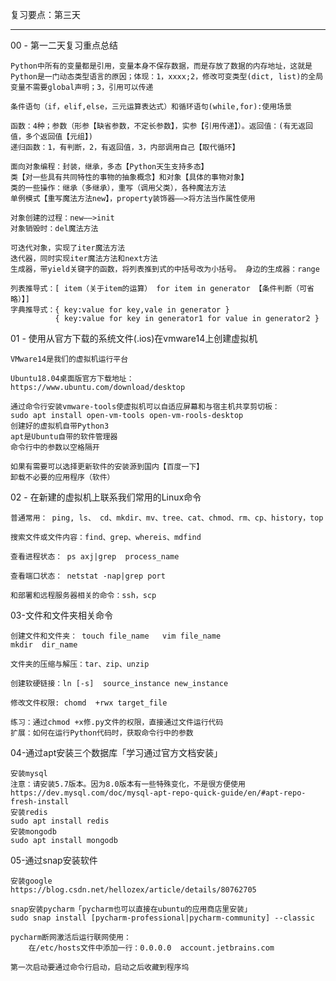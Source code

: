 复习要点：第三天

---

00 - 第一二天复习重点总结

```
Python中所有的变量都是引用，变量本身不保存数据，而是存放了数据的内存地址，这就是Python是一门动态类型语言的原因；体现：1，xxxx;2，修改可变类型(dict, list)的全局变量不需要global声明；3，引用可以传递

条件语句（if，elif,else，三元运算表达式）和循环语句(while,for):使用场景

函数：4种；参数（形参【缺省参数，不定长参数】，实参【引用传递】）。返回值：(有无返回值，多个返回值【元组】)
递归函数：1，有判断，2，有返回值，3，内部调用自己【取代循环】

面向对象编程：封装，继承，多态【Python天生支持多态】
类【对一些具有共同特性的事物的抽象概念】和对象【具体的事物对象】
类的一些操作：继承（多继承），重写（调用父类），各种魔法方法
单例模式【重写魔法方法new】，property装饰器——>将方法当作属性使用

对象创建的过程：new——>init
对象销毁时：del魔法方法

可迭代对象，实现了iter魔法方法
迭代器，同时实现iter魔法方法和next方法
生成器，带yield关键字的函数，将列表推到式的中括号改为小括号。 身边的生成器：range

列表推导式：[ item（关于item的运算） for item in generator 【条件判断（可省略）】]
字典推导式：{ key:value for key,vale in generator }
		  { key:value for key in generator1 for value in generator2 }
```

01 - 使用从官方下载的系统文件(.ios)在vmware14上创建虚拟机

```
VMware14是我们的虚拟机运行平台

Ubuntu18.04桌面版官方下载地址：
https://www.ubuntu.com/download/desktop

通过命令行安装vmware-tools使虚拟机可以自适应屏幕和与宿主机共享剪切板：
sudo apt install open-vm-tools open-vm-rools-desktop
创建好的虚拟机自带Python3
apt是Ubuntu自带的软件管理器
命令行中的参数以空格隔开

如果有需要可以选择更新软件的安装源到国内【百度一下】
卸载不必要的应用程序（软件）
```

02 - 在新建的虚拟机上联系我们常用的Linux命令

	普通常用： ping, ls、 cd、mkdir、mv、tree、cat、chmod、rm、cp、history，top
	
	搜索文件或文件内容：find、grep、whereis、mdfind
	
	查看进程状态： ps axj|grep  process_name
	
	查看端口状态：	netstat -nap|grep port	
	
	和部署和远程服务器相关的命令：ssh，scp

03-文件和文件夹相关命令

	创建文件和文件夹： touch file_name	vim file_name
	mkdir  dir_name
	
	文件夹的压缩与解压：tar、zip、unzip
	
	创建软硬链接：ln [-s]	source_instance	new_instance
	
	修改文件权限: chomd  +rwx target_file
	
	练习：通过chmod +x修.py文件的权限，直接通过文件运行代码
	扩展：如何在运行Python代码时，获取命令行中的参数

04-通过apt安装三个数据库「学习通过官方文档安装」

	安装mysql
	注意：请安装5.7版本。因为8.0版本有一些特殊变化，不是很方便使用
	https://dev.mysql.com/doc/mysql-apt-repo-quick-guide/en/#apt-repo-fresh-install
	安装redis
	sudo apt install redis
	安装mongodb
	sudo apt install mongodb

05-通过snap安装软件

	安装google
	https://blog.csdn.net/hellozex/article/details/80762705
	
	snap安装pycharm「pycharm也可以直接在ubuntu的应用商店里安装」
	sudo snap install [pycharm-professional|pycharm-community] --classic
	
	pycharm断网激活后运行联网使用：
		在/etc/hosts文件中添加一行：0.0.0.0	account.jetbrains.com
	
	第一次启动要通过命令行启动，启动之后收藏到程序坞
